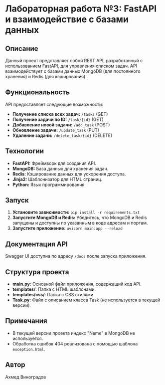 # Лабораторная работа №3: FastAPI и взаимодействие с базами данных

## Описание

Данный проект представляет собой REST API, разработанный с использованием FastAPI, для управления списком задач. API взаимодействует с базами данных MongoDB (для постоянного хранения) и Redis (для кэширования).

## Функциональность

API предоставляет следующие возможности:

- **Получение списка всех задач:** `/tasks` (GET)
- **Получение задачи по ID:** `/task/{id}` (GET)
- **Добавление новой задачи:** `/add_task` (POST)
- **Обновление задачи:** `/update_task` (PUT)
- **Удаление задачи:** `/delete_task/{id}` (DELETE)

## Технологии

- **FastAPI:** Фреймворк для создания API.
- **MongoDB:** База данных для хранения задач.
- **Redis:** Кэширование данных для ускорения доступа.
- **Jinja2:** Шаблонизатор для HTML страниц.
- **Python:** Язык программирования.

## Запуск

1. **Установите зависимости:** `pip install -r requirements.txt`
2. **Запустите MongoDB и Redis:** Убедитесь, что MongoDB и Redis запущены и доступны по указанным в коде адресам и портам.
3. **Запустите приложение:** `uvicorn main:app --reload`

## Документация API

Swagger UI доступна по адресу `/docs` после запуска приложения.

## Структура проекта

- **main.py:** Основной файл приложения, содержащий код API.
- **templates/**: Папка с HTML шаблонами.
- **templates/css/**: Папка с CSS стилями.
- **Task.py:** Файл с описанием класса Task (не используется в текущей версии).

## Примечания

- В текущей версии проекта индекс "Name" в MongoDB не используется.
- Обработка ошибок 404 реализована с помощью шаблона `exception.html`.

## Автор

Ахмед Виноградов
